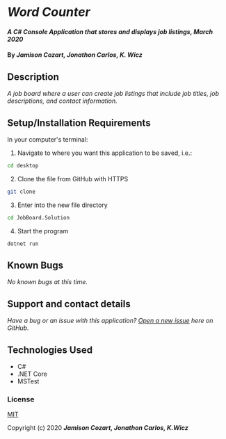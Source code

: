 # _Word Counter_

#### _A C# Console Application that stores and displays job listings, March 2020_

#### By _**Jamison Cozart, Jonathon Carlos, K. Wicz**_


## Description

_A job board where a user can create job listings that include job titles, job descriptions, and contact information._


## Setup/Installation Requirements

In your computer's terminal:

1. Navigate to where you want this application to be saved, i.e.:
```sh
cd desktop
```
2. Clone the file from GitHub with HTTPS
```sh
git clone 
```
3.  Enter into the new file directory
```sh
cd JobBoard.Solution
```
4.  Start the program
```sh
dotnet run
```

## Known Bugs

_No known bugs at this time._

## Support and contact details

_Have a bug or an issue with this application? [Open a new issue](https://github.com/kwicz/JobBoard.Solution/issues) here on GitHub._

## Technologies Used

* C#
* .NET Core
* MSTest

### License

[MIT](https://choosealicense.com/licenses/mit/)

Copyright (c) 2020 **_Jamison Cozart, Jonathon Carlos, K.Wicz_**
